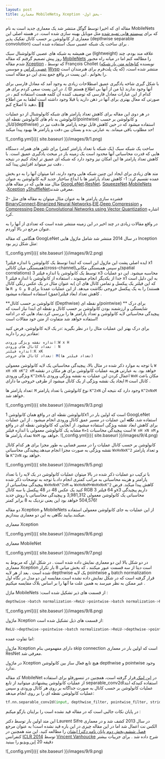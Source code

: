 ```yaml
---
layout: post
title: معماری MobileNetsو Xception -بخش اول-
---
```

مقاله ای که اخیرا توسط گوگل منتشر شد یک معماری جدید است به نام MobileNets که برای [سیستم هایی تعبیه شده](https://en.wikipedia.org/wiki/Embedded_system) مثل موبایل بهینه سازی شده است. در هسته اصلی این معماری از کانولوشن بر حسب کانال تفکیک پذیر (depthwise separable convolution) برای ساخت یک شبکه عصبی سبک استفاده شده است .

من همیشه به شبکه های عصبی کانولوشنال سبک (lightweight) علاقه مند بودم، چند روز پیش تصمیم گرفتم که مقاله [MobileNets](https://arxiv.org/abs/1704.04861) را مطالعه کنم اما در میانه راه مجبور شدم مقاله [Xception](https://arxiv.org/abs/1610.02357) ، که توسط François Chollet (نویسنده [کتابخانه متن باز شبکه عصبی کراس](https://en.wikipedia.org/wiki/Keras) و موسس [Wysp](https://www.wysp.ws/) که یک پلت‌فرم برای هنرمندان است) منتشر شده است، را بخوانم . این پست در واقع جمع بندی این دو مقاله است.

 با شکل گیری شاخه یادگیری عمیق اصطلاحات زیادی به وجود آمد که معادل فارسی برای آنها وجود ندارند (یا من از آنها بی اطلاع هستم 😟 ). در این پست سعی کردم برای هر کدام از این عبارات معادل فارسی که توصیف کننده آن کلمه هست استفاده کنم ، در صورتی که معال بهتری برای آنها در ذهن دارید یا قبلا وجود داشته است لطفا به من اطلاع دهید تا اصلاح کنم. 🙏🏽

در هر دوی این مقاله برای کاهش تعداد پارامتر های شبکه کانولوشنال از دو عملیات کانولوشن به نام های کانولوشن نقطه ای(pointwise) و کانولوشن بر حسب کانال(depthwise) استفاده میشود که در حین کاهش قابل توجه پارامتر ها،دقت نیز در حد مطلوب باقی میماند. به عبارتی بده و بستان بین دقت و پارامتر ها بهبود پیدا میکند!

![_config.yml]({{ site.baseurl }}/images/9/1.png)

ساخت یک شبکه سبک (یک شبکه با تعداد پارامتر کمتر) برای تلفن های همراه، دستگاه هایی که قدرت محاسباتی آنها محدود است یک زمینه باز در مبحث یادگیری عمیق است. با کاهش تعداد پارامتر ها این امکان نیز وجود دارد که شبکه ای عمیق تر ایجاد کنیم در نتیجه دقت نیز میتواند افزایش پیدا کند .  

متد های زیادی برای ایجاد این چنین شبکه هایی وجود دارند، اما میتوان آنها را به دو بخش عمده تقسیم کرد: 
1-	کاهش تعداد پارامتر ها با ابداع ساختار جدید لایه کانولوشن 
به عنوان مثال متد هایی که در مقاله های [GoogLeNet](https://arxiv.org/abs/1409.4842)،[ResNet](https://arxiv.org/abs/1512.03385)، [SqueezeNet](https://arxiv.org/abs/1602.07360)،[MobileNets](https://arxiv.org/abs/1704.04861) ،[Xception](https://arxiv.org/abs/1704.04861) و[ShuffleNet](https://arxiv.org/pdf/1707.01083.pdf)معرفی شدند.

2-	فشرده سازی پارامتر ها
به عنوان مثال میتوان به مقاله های مثل [BinaryConnect](https://arxiv.org/abs/1511.00363)،[Binarized Neural Networks](https://arxiv.org/abs/1602.02830)،[EIE](https://arxiv.org/abs/1602.01528)،[Deep Compression](https://arxiv.org/abs/1510.00149) و [Compressing Deep Convolutional Networks using Vector Quantization](https://arxiv.org/abs/1412.6115) اشاره کرد.

در واقع مقالات زیادی در چند اخیر در این زمینه منتشر شده است که تعدادی از آنها را به عنوان مرجع در بالا آوردم.

هنگامی که مقاله GoogLeNet در سال 2014 منتشر شد شامل ماژول هایی Inception مثل شکل زیر بود:

 ![_config.yml]({{ site.baseurl }}/images/9/2.png)

ایده اصلی پشت این ماژول این است که ابتدا توسط یک کانولوشن با اندازه فیلتر1 x1  همبستگی میان کانالی(cross-channel)و سپس همبستگی مکانی(spatial correlations) توسط یک کانولوشن یا اندازه فیلتر 3 x3  محاسبه میشود. این دو عملیات جدا از یکدیگر انجام میشوند ، استفاده از کانولوشن با اندازه فیلتر  1 x1 به این دلیل است که این فیلتر یک پیکسل و تمامی کانال های آن )به عنوان مثال در یک عکس رنگی کانال ها `R و G و B` هستند) را به یک پیکسل خروجی نگاشت میدهد. از این عملیات عمدتا برای کاهش تعداد ابعاد فیلتر(عمق) استفاده استفاده میشود .

**کانولوشن بر حسب کانال (Depthwise) و نقطه ای(pointwise)
**
برای درک شایستگی و ارزشمند بودن کانولوشن بر حسب کانال و نقطه ای ابتدا نیاز است که پیچیدگی محاسباتی لایه کانولوشن و تعداد پارامتر ها را بررسی کرد.نماد هایی که در ادامه استفاده خواهد شد متفاوت از متن خود مقالات است!

برای درک بهتر این عملیات مثال را در نظر بگیرید :در یک لایه کانولوشن، فرض کنید مقادیر زیر را دارید:

```javascript
اندازه نقشه ویژگی ورودی:W x H
تعداد کانال های ورودی : N
اندازه فیلتر:K xK
تعداد کانال های خروجی: M(تعداد فیلتر ها)
```

با توجه به موارد ذکر شده در مثال بالا، پیچیدگی محاسباتی یک لایه کانولوشن معمولی
  `W xH xN xK^2 xM` خواهد بود. به عبارتی هزینه عملیات کانولوشن برای هر مکان در  نقشه ویژگی ورودی `K^2xN`،اعمال کردن این عملیات به  نقشه ویژگی ورودی با `WxH` مکان باعث ایجاد یک نقشه ویژگی از یک کانال میشود از طرفی خروجی ما دارای `M` کانال است .

تعداد پارامتر ها: `M` نوع کانولوشن با تعداد پارامتر `K^2xN`  وجود دارد که نتیجه آن `K^2xNxM` خواهد شد.

![_config.yml]({{ site.baseurl }}/images/9/3.png)

کانولوشن نقطه ای در واقع همان کانولوشن 1x1 است که اولین بار در GoogLeNet استفاده شد. **نکته** این عملیات در مسیر عمق کانال ورودی انجام میشود . از این عملیات برای کاهش ابعاد نقشه ویژگی استفاده میشود. از آنجایی که کانولوشن نقطه ای در واقع مشابه یک کانولوشن معمولی با اندازه فیلتر `K=1` است پیچیدگی محاسبات `W xH xN xM` و تعداد پارامتر ها `NxM` خواهد بود.
![_config.yml]({{ site.baseurl }}/images/9/4.png)

کانولوشن بر حسب کانال عملیات را در مسیر فضایی به طور مجزا برای هر کدام کانال نقشه ویژگی  به صورت مجزا انجام میدهد.پیچیدگی محاسباتی `WxHxNxK^2` و تعداد پارامتر ها `K^2xN` خواهد بود.

![_config.yml]({{ site.baseurl }}/images/9/5.png)

با ترکیب دو عملیات ذکر شده در بالا میتوان عملیات کانولوشن در یک لایه را با تعداد پارامتر و هزینه محاسباتی به مراتب کمتری انجام داد.با توجه به توضحات ذکر شده پیچیدگی محاسباتی از `WxHxNxK^2xM` به `WxHxNxM+WxHxNxK^2` کاهش پیدا میکند. فرض کنید یک عکس 48 در 48 پیکسل با سه کانال RGB و 64 فیلتر 3x3 داریم پیچیدگی محاسباتی یک کانولوشن معمولی 3,981,312 و پیچیدگی محاسباتی با روش جدید 504,576 خواهد بود این یعنی نزدیک به 8 برابر کمتر!

دو مقاله Xception و MobileNets از این عملیات به جای کانولوشن معمولی استفاده میکنند.بیایید نگاهی به این دو معماری بیندازیم.

معماری Xception

![_config.yml]({{ site.baseurl }}/images/9/6.png)

معماری MobileNet

![_config.yml]({{ site.baseurl }}/images/9/7.png)

در دو شکل بالا این دو معماری نمایش داده شده است . در شکل اول که مربوط به معماری Xception است دیتا از سه قسمت عبور میکنند ، که بخش میانی 8 بار تکرار شده است . بعد از هر لایه depthwise یک لایه pointwise و batch normalization قرار گرفته است که در شکل نمایش داده نشده است.مقایسه این دو مدل در نگاه اول غیر ممکن به نظر میرسد به همین علت ما آنها را بر اساس بلاک مقایسه میکنیم .

ماژل MobileNets :از قسمت های ذیر تشکیل شده است :

```python
depthwise->batch normalization->ReLU->pointwise->batch normalization->ReLU
```

![_config.yml]({{ site.baseurl }}/images/9/8.png)


ماژول Xception  از قسمت های ذیل تشکیل شده است:

```python
ReLU->depthwise->pointwise->batch normalization->ReLU->depthwise->pointwise->batch normalization->ReLU->depthwise->pointwise->batch normalization+identity mapping
```

اما تفاوت عمده:

ماژول Xception  دارای مفهمومی بنام skip connection است که اولین بار در معماری ResNet معرفی شد. 

در ماژول Xception  هیچ تابع فعال ساز بین کانولوشن depthwise  و pointwise  وجود ندارد.

کد مقاله MobileNet در [این لینک ](https://github.com/lyk125/MobileNet-1) قرار گرفته است، همچنین در تنسورفلو برای استفاده از عملیات کانولوشن پیشنهادی میتوانید از تابع separable_conv2dاستفاده کنیدکه ابتدا عملیات کانولوشن بر حسب کانال به صورت جداگانه بر روی هر کانال ورودی و سپس عملیات کانولوشن نقطه ای را بر روی انجام میدهد:

```python
tf.nn.separable_conv2d(input, depthwise_filter, pointwise_filter, strides, padding, rate=None, name=None)
```

در پایان نکات جالبی است که در مقاله قید نشده است را برایتان بازگو میکنم :

این متد اولین بار توسط دکتر Laurent Sifre در سال 2013 کشف شد و در معماری الکس نت اعمال شد اما در این مقاله چیزی در این باره قید نشده است! به عنوان مرجع [فصل ششم،بخش دوم پایان نامه دکترا ایشان](http://www.di.ens.fr/data/publications/papers/phd_sifre.pdf) را مطالعه کنید. این متد همچنین در کنفرانس [ICLR 2014](https://sites.google.com/site/representationlearning2014/) توسط [Vincent Vanhoucke](https://research.google.com/pubs/VincentVanhoucke.html) شرح داده شد . برای جزییات بیشتر دقیقه 20 [این ویدیو](https://youtu.be/VhLe-u0M1a8?t=1213) را ببینید

![_config.yml]({{ site.baseurl }}/images/9/9.png)
